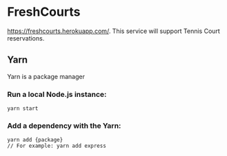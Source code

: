 # FreshCourts
https://freshcourts.herokuapp.com/. 
This service will support Tennis Court reservations.

## Yarn
Yarn is a package manager

### Run a local Node.js instance:
```
yarn start
```

### Add a dependency with the Yarn:
```
yarn add {package}
// For example: yarn add express
```
